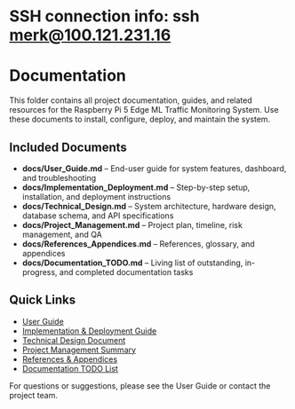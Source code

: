 # SSH connection info: ssh merk@100.121.231.16
# Documentation

This folder contains all project documentation, guides, and related resources for the Raspberry Pi 5 Edge ML Traffic Monitoring System. Use these documents to install, configure, deploy, and maintain the system.

## Included Documents

- **docs/User_Guide.md** – End-user guide for system features, dashboard, and troubleshooting
- **docs/Implementation_Deployment.md** – Step-by-step setup, installation, and deployment instructions
- **docs/Technical_Design.md** – System architecture, hardware design, database schema, and API specifications
- **docs/Project_Management.md** – Project plan, timeline, risk management, and QA
- **docs/References_Appendices.md** – References, glossary, and appendices
- **docs/Documentation_TODO.md** – Living list of outstanding, in-progress, and completed documentation tasks

## Quick Links

- [User Guide](./docs/User_Guide.md)
- [Implementation & Deployment Guide](./docs/Implementation_Deployment.md)
- [Technical Design Document](./docs/Technical_Design.md)
- [Project Management Summary](./docs/Project_Management.md)
- [References & Appendices](./docs/References_Appendices.md)
- [Documentation TODO List](./docs/Documentation_TODO.md)

For questions or suggestions, please see the User Guide or contact the project team.
